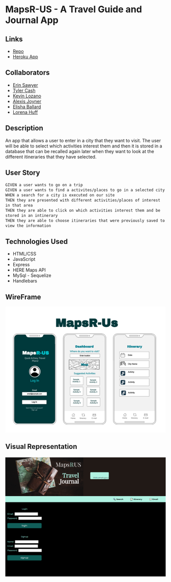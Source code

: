 # MapsR-US - A Travel Guide and Journal App

## Links

- [Repo](https://github.com/tmcash/maps-r-us)
- [Heroku App](https://guarded-reef-93768.herokuapp.com)

## Collaborators
- [Erin Sawyer](https://github.com/erinsawyer504)
- [Tyler Cash](https://github.com/tmcash)
- [Kevin Lozano](https://github.com/klozano17)
- [Alexis Joyner](https://github.com/lexcodes26)
- [Elisha Ballard](https://github.com/ldom3976)
- [Lorena Huff](https://github.com/hufflk96)

## Description

An app that allows a user to enter in a city that they want to visit. The user will be able to select which activities interest them and then it is stored in a database that can be recalled again later when they want to look at the different itineraries that they have selected.  

## User Story
```
GIVEN a user wants to go on a trip
GIVEN a user wants to find a activites/places to go in a selected city
WHEN a search for a city is executed on our site
THEN they are presented with different activities/places of interest in that area
THEN they are able to click on which activities interest them and be stored in an intinerary
THEN they are able to choose itineraries that were previously saved to view the information  
```

## Technologies Used

- HTML/CSS
- JavaScript
- Express
- HERE Maps API
- MySql - Sequelize
- Handlebars

## WireFrame
![MapsRUs](./assets/images/wireframe.jpg)   

## Visual Representation
![Alt text](/assets/image.png)

